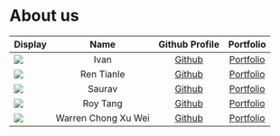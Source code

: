 # About us

| Display                                             |         Name         |                Github Profile                |             Portfolio             |
|-----------------------------------------------------|:--------------------:|:--------------------------------------------:|:---------------------------------:|
| ![](https://via.placeholder.com/100.png?text=Photo) |         Ivan         | [Github](https://github.com/ivanaitzliddat)  | [Portfolio](docs/team/johndoe.md) |
| ![](https://via.placeholder.com/100.png?text=Photo) |      Ren Tianle      |     [Github](https://github.com/lelerer)     | [Portfolio](docs/team/johndoe.md) |
| ![](https://via.placeholder.com/100.png?text=Photo) |        Saurav        |    [Github](https://github.com/matheril)     | [Portfolio](docs/team/johndoe.md) |
| ![](https://via.placeholder.com/100.png?text=Photo) |       Roy Tang       |   [Github](https://github.com/froststein)    |   [Portfolio](team/roytang.md)    |
| ![](https://via.placeholder.com/100.png?text=Photo) | Warren Chong Xu Wei  |    [Github](https://github.com/warrencxw)    |  [Portfolio](team/warrencxw.md)   |

